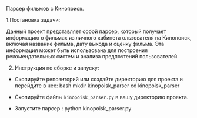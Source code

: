  Парсер фильмов с Кинопоиск.

1.Постановка задачи:

Данный проект представляет собой парсер, который получает информацию о фильмах из личного кабинета ользователя на Кинопоиск, включая название фильма, дату выхода и оценку фильма. Эта информация может быть использована для построения рекомендательных систем и анализа предпочтений пользователей.

2. Инструкция по сборке и запуску:

* Скопируйте репозиторий или создайте директорию для проекта и перейдите в нее:
bash mkdir kinopoisk_parser cd kinopoisk_parser

* Скопируйте файлы  `kinopoisk_parser.py`  в вашу директорию проекта.
  
* Запустите парсер :
python kinopoisk_parser.py

   
